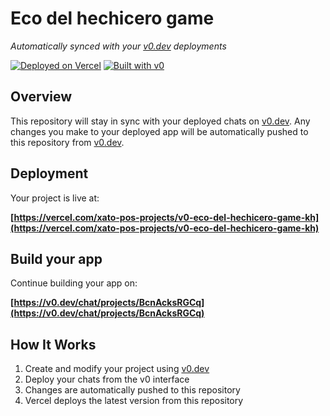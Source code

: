 # Eco del hechicero game

*Automatically synced with your [v0.dev](https://v0.dev) deployments*

[![Deployed on Vercel](https://img.shields.io/badge/Deployed%20on-Vercel-black?style=for-the-badge&logo=vercel)](https://vercel.com/xato-pos-projects/v0-eco-del-hechicero-game-kh)
[![Built with v0](https://img.shields.io/badge/Built%20with-v0.dev-black?style=for-the-badge)](https://v0.dev/chat/projects/BcnAcksRGCq)

## Overview

This repository will stay in sync with your deployed chats on [v0.dev](https://v0.dev).
Any changes you make to your deployed app will be automatically pushed to this repository from [v0.dev](https://v0.dev).

## Deployment

Your project is live at:

**[https://vercel.com/xato-pos-projects/v0-eco-del-hechicero-game-kh](https://vercel.com/xato-pos-projects/v0-eco-del-hechicero-game-kh)**

## Build your app

Continue building your app on:

**[https://v0.dev/chat/projects/BcnAcksRGCq](https://v0.dev/chat/projects/BcnAcksRGCq)**

## How It Works

1. Create and modify your project using [v0.dev](https://v0.dev)
2. Deploy your chats from the v0 interface
3. Changes are automatically pushed to this repository
4. Vercel deploys the latest version from this repository
